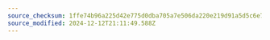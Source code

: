 ```yaml
---
source_checksum: 1ffe74b96a225d42e775d0dba705a7e506da220e219d91a5d5c6e7b61a284df5
source_modified: 2024-12-12T21:11:49.588Z
---
```


